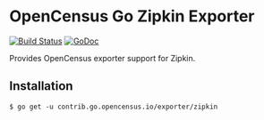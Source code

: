 # OpenCensus Go Zipkin Exporter

[![Build Status](https://travis-ci.org/census-ecosystem/opencensus-go-exporter-zipkin.svg?branch=master)](https://travis-ci.org/census-ecosystem/opencensus-go-exporter-zipkin) [![GoDoc][godoc-image]][godoc-url]

Provides OpenCensus exporter support for Zipkin.

## Installation

```
$ go get -u contrib.go.opencensus.io/exporter/zipkin
```

[godoc-image]: https://godoc.org/contrib.go.opencensus.io/exporter/zipkin?status.svg
[godoc-url]: https://godoc.org/contrib.go.opencensus.io/exporter/zipkin
